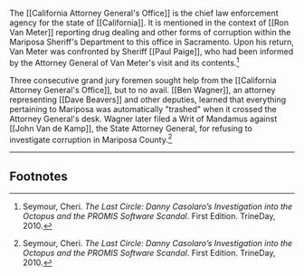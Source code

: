 The [[California Attorney General's Office]] is the chief law enforcement agency for the state of [[California]]. It is mentioned in the context of [[Ron Van Meter]] reporting drug dealing and other forms of corruption within the Mariposa Sheriff's Department to this office in Sacramento. Upon his return, Van Meter was confronted by Sheriff [[Paul Paige]], who had been informed by the Attorney General of Van Meter's visit and its contents.[^1]

Three consecutive grand jury foremen sought help from the [[California Attorney General's Office]], but to no avail. [[Ben Wagner]], an attorney representing [[Dave Beavers]] and other deputies, learned that everything pertaining to Mariposa was automatically "trashed" when it crossed the Attorney General's desk. Wagner later filed a Writ of Mandamus against [[John Van de Kamp]], the State Attorney General, for refusing to investigate corruption in Mariposa County.[^1]

---
## Footnotes

[^1]: Seymour, Cheri. *The Last Circle: Danny Casolaro’s Investigation into the Octopus and the PROMIS Software Scandal*. First Edition. TrineDay, 2010.